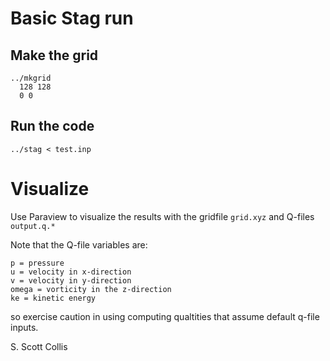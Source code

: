 # Basic Stag run

## Make the grid

    ../mkgrid
      128 128
      0 0

## Run the code

    ../stag < test.inp

# Visualize

Use Paraview to visualize the results with the gridfile `grid.xyz`
and Q-files `output.q.*`

Note that the Q-file variables are:

    p = pressure
    u = velocity in x-direction
    v = velocity in y-direction
    omega = vorticity in the z-direction
    ke = kinetic energy

so exercise caution in using computing qualtities that assume
default q-file inputs.

S. Scott Collis
